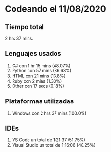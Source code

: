 # Codeando el 11/08/2020

## Tiempo total
2 hrs 37 mins.

## Lenguajes usados
1. C# con 1 hr 15 mins (48.07%)
1. Python con 57 mins (36.63%)
1. HTML con 21 mins (13.8%)
1. Ruby con 2 mins (1.33%)
1. Other con 17 secs (0.18%)

## Plataformas utilizadas
1. Windows con 2 hrs 37 mins (100.0%)

## IDEs
1. VS Code un total de 1:21:37 (51.75%)
1. Visual Studio un total de 1:16:06 (48.25%)
